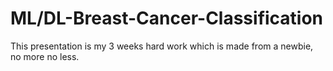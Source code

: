 # ML/DL-Breast-Cancer-Classification
This presentation is my 3 weeks hard work which is made from a newbie, no more no less.
